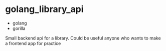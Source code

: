 # golang_library_api
- golang
- gorilla

Small backend api for a library. Could be useful anyone who wants to make a frontend app for practice

